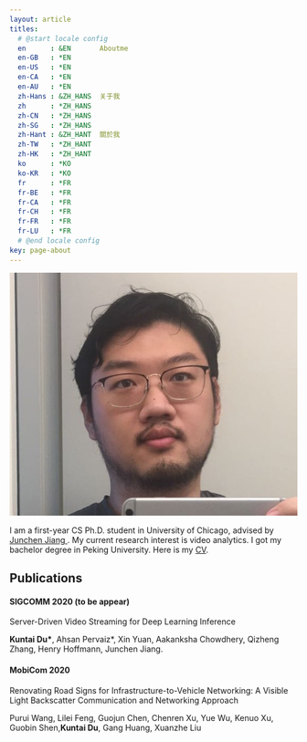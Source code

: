 ```yaml
---
layout: article
titles:
  # @start locale config
  en      : &EN       Aboutme
  en-GB   : *EN
  en-US   : *EN
  en-CA   : *EN
  en-AU   : *EN
  zh-Hans : &ZH_HANS  关于我
  zh      : *ZH_HANS
  zh-CN   : *ZH_HANS
  zh-SG   : *ZH_HANS
  zh-Hant : &ZH_HANT  關於我
  zh-TW   : *ZH_HANT
  zh-HK   : *ZH_HANT
  ko      : *KO       
  ko-KR   : *KO
  fr      : *FR       
  fr-BE   : *FR
  fr-CA   : *FR
  fr-CH   : *FR
  fr-FR   : *FR
  fr-LU   : *FR
  # @end locale config
key: page-about
---
```


<img class="image image--md" src="/assets/icon.jpg"/>

I am a first-year CS Ph.D. student in University of Chicago, advised by <a href="https://people.cs.uchicago.edu/~junchenj/"> Junchen Jiang </a>. My current research interest is video analytics. I got my bachelor degree in Peking University. Here is my <a href="/assets/CV.pdf"> CV</a>.

## Publications

#### SIGCOMM 2020 (to be appear)
Server-Driven Video Streaming for Deep Learning Inference

**Kuntai Du\***, Ahsan Pervaiz*, Xin Yuan, Aakanksha Chowdhery, Qizheng Zhang, Henry Hoffmann, Junchen Jiang.

#### MobiCom 2020
Renovating Road Signs for Infrastructure-to-Vehicle Networking: A Visible Light Backscatter Communication and Networking Approach

Purui Wang, Lilei Feng, Guojun Chen, Chenren Xu, Yue Wu, Kenuo Xu, Guobin Shen,**Kuntai Du**, Gang Huang, Xuanzhe Liu